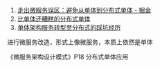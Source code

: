 1. [走出微服务误区：避免从单体到分布式单体 - 掘金](https://juejin.cn/post/6844904202565599240)
2. [比单体还糟糕的分布式单体](https://mp.weixin.qq.com/s/-dSTQvK6yPxHk3vnKZwKeA)
3. [单体架构服务转型至分布式的踩坑经历](https://mp.weixin.qq.com/s/cQE38WEzQSH7a0Hyr75etg)

进行微服务改造，形式上像微服务，本质上依然是单体



《微服务架构设计模式》P18 分布式单体应用